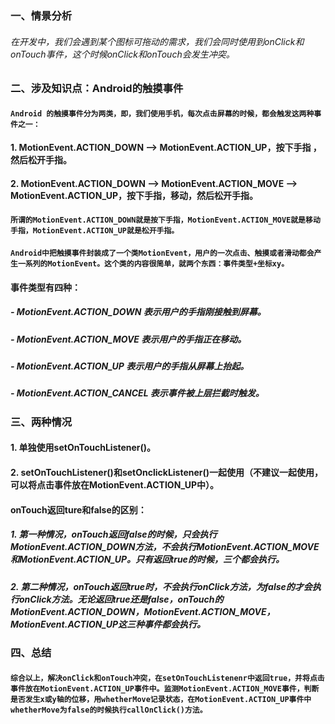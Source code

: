 ### 一、情景分析
######	在开发中，我们会遇到某个图标可拖动的需求，我们会同时使用到onClick和onTouch事件，这个时候onClick和onTouch会发生冲突。

### 二、涉及知识点：Android的触摸事件
#### `Android 的触摸事件分为两类，即，我们使用手机，每次点击屏幕的时候，都会触发这两种事件之一：`
#### **1. MotionEvent.ACTION_DOWN --> MotionEvent.ACTION_UP，按下手指 ，然后松开手指。**
#### **2. MotionEvent.ACTION_DOWN --> MotionEvent.ACTION_MOVE --> MotionEvent.ACTION_UP，按下手指，移动，然后松开手指。**

#### `所谓的MotionEvent.ACTION_DOWN就是按下手指，MotionEvent.ACTION_MOVE就是移动手指，MotionEvent.ACTION_UP就是松开手指。`
#### `Android中把触摸事件封装成了一个类MotionEvent，用户的一次点击、触摸或者滑动都会产生一系列的MotionEvent。这个类的内容很简单，就两个东西：事件类型+坐标xy。`

#### 事件类型有四种：
##### - MotionEvent.ACTION_DOWN 表示用户的手指刚接触到屏幕。
##### - MotionEvent.ACTION_MOVE 表示用户的手指正在移动。
##### - MotionEvent.ACTION_UP 表示用户的手指从屏幕上抬起。
##### - MotionEvent.ACTION_CANCEL 表示事件被上层拦截时触发。

### 三、两种情况
#### **1. 单独使用setOnTouchListener()。**
#### **2. setOnTouchListener()和setOnclickListener()一起使用（不建议一起使用，可以将点击事件放在MotionEvent.ACTION_UP中）。**

#### onTouch返回ture和false的区别：
##### **1. 第一种情况，onTouch返回false的时候，只会执行MotionEvent.ACTION_DOWN方法，不会执行MotionEvent.ACTION_MOVE和MotionEvent.ACTION_UP。只有返回true的时候，三个都会执行。**
##### **2. 第二种情况，onTouch返回true时，不会执行onClick方法，为false的才会执行onClick方法。无论返回true还是false，onTouch的MotionEvent.ACTION_DOWN，MotionEvent.ACTION_MOVE，MotionEvent.ACTION_UP这三种事件都会执行。**

### 四、总结
#### `综合以上，解决onClick和onTouch冲突，在setOnTouchListenenr中返回true，并将点击事件放在MotionEvent.ACTION_UP事件中。监测MotionEvent.ACTION_MOVE事件，判断是否发生x或y轴的位移，用whetherMove记录状态，在MotionEvent.ACTION_UP事件中whetherMove为false的时候执行callOnClick()方法。`
